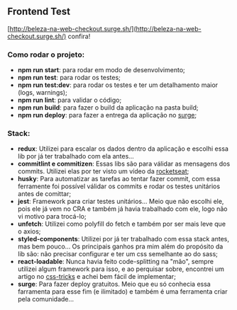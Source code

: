 ## Frontend Test

[http://beleza-na-web-checkout.surge.sh/](http://beleza-na-web-checkout.surge.sh/) confira!

### Como rodar o projeto:
  - **npm run start**: para rodar em modo de desenvolvimento;
  - **npm run test**: para rodar os testes;
  - **npm run test:dev**: para rodar os testes e ter um detalhamento maior (logs, warnings);
  - **npm run lint**: para validar o código;
  - **npm run build**: para fazer o build da aplicação na pasta build;
  - **npm run deploy**: para fazer a entrega da aplicação no [surge](https://surge.sh/);

### Stack:
  - **redux**: Utilizei para escalar os dados dentro da aplicação e escolhi essa lib por já ter trabalhado com ela antes...
  - **commitlint e commitizen**: Essas libs são para válidar as mensagens dos commits. Utilizei elas por ter visto um vídeo da [rocketseat](https://rocketseat.com.br/);
  - **husky**: Para automatizar as tarefas ao tentar fazer commit, com essa ferramente foi possível válidar os commits e rodar os testes unitários antes de comittar;
  - **jest**: Framework para criar testes unitários... Meio que não escolhi ele, pois ele já vem no CRA e também já havia trabalhado com ele, logo não vi motivo para trocá-lo;
  - **unfetch**: Utilizei como polyfill do fetch e também por ser mais leve que o axios;
  - **styled-components**: Utilizei por já ter trabalhado com essa stack antes, mas bem pouco... Os principais ganhos pra mim além do propósito da lib são: não precisar configurar e ter um css semelhante ao do sass;
  - **react-loadable**: Nunca havia feito code-splitting na "mão", sempre utilizei algum framework para isso, e ao perquisar sobre, encontrei um artigo no [css-tricks](https://css-tricks.com/using-react-loadable-for-code-splitting-by-components-and-routes/) e achei bem fácil de implementar;
  - **surge**: Para fazer deploy gratuitos. Meio que eu só conhecia essa farramenta para esse fim (e ilimitado) e também é uma ferramenta criar pela comunidade...
